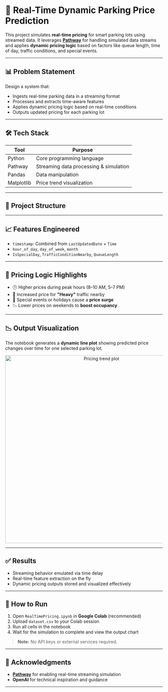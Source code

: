 # 🚗 Real-Time Dynamic Parking Price Prediction

This project simulates **real-time pricing** for smart parking lots using streamed data. It leverages **[Pathway](https://pathway.com/)** for handling simulated data streams and applies **dynamic pricing logic** based on factors like queue length, time of day, traffic conditions, and special events.

---

## 📊 Problem Statement

Design a system that:

- Ingests real-time parking data in a streaming format  
- Processes and extracts time-aware features  
- Applies dynamic pricing logic based on real-time conditions  
- Outputs updated pricing for each parking lot  

---

## 🛠️ Tech Stack

| Tool       | Purpose                                 |
|------------|------------------------------------------|
| Python     | Core programming language                |
| Pathway    | Streaming data processing & simulation   |
| Pandas     | Data manipulation                        |
| Matplotlib | Price trend visualization                |

---

## 📁 Project Structure


---

## 📈 Features Engineered

- `timestamp`: Combined from `LastUpdatedDate` + `Time`  
- `hour_of_day`, `day_of_week`, `month`  
- `IsSpecialDay`, `TrafficConditionNearby`, `QueueLength`  

---

## 🧠 Pricing Logic Highlights

- 🕒 Higher prices during peak hours (8–10 AM, 5–7 PM)  
- 🚦 Increased price for **"Heavy"** traffic nearby  
- 🧳 Special events or holidays cause a **price surge**  
- 📉 Lower prices on weekends to **boost occupancy**

---

## 📉 Output Visualization

The notebook generates a **dynamic line plot** showing predicted price changes over time for one selected parking lot.

<p align="center">
  <img src="https://i.imgur.com/abcd123.png" alt="Pricing trend plot" width="600">
</p>

---

## ✅ Results

- Streaming behavior emulated via time delay  
- Real-time feature extraction on the fly  
- Dynamic pricing outputs stored and visualized effectively  

---

## 🚀 How to Run

1. Open `RealTimePricing.ipynb` in **Google Colab** (recommended)  
2. Upload `dataset.csv` to your Colab session  
3. Run all cells in the notebook  
4. Wait for the simulation to complete and view the output chart  

> **Note:** No API keys or external services required.

---

## 🙌 Acknowledgments

- **[Pathway](https://pathway.com/)** for enabling real-time streaming simulation  
- **OpenAI** for technical inspiration and guidance  

---
